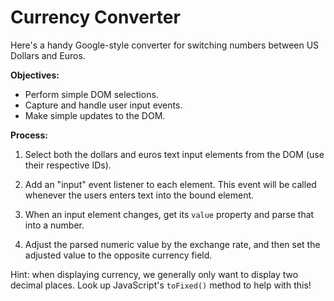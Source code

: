 # Currency Converter

Here's a handy Google-style converter for switching numbers between US Dollars and Euros.

**Objectives:**

 - Perform simple DOM selections.
 - Capture and handle user input events.
 - Make simple updates to the DOM.
 
**Process:**

1. Select both the dollars and euros text input elements from the DOM (use their respective IDs).

2. Add an "input" event listener to each element. This event will be called whenever the users enters text into the bound element.

3. When an input element changes, get its `value` property and parse that into a number.

4. Adjust the parsed numeric value by the exchange rate, and then set the adjusted value to the opposite currency field.

Hint: when displaying currency, we generally only want to display two decimal places. Look up JavaScript's `toFixed()` method to help with this!